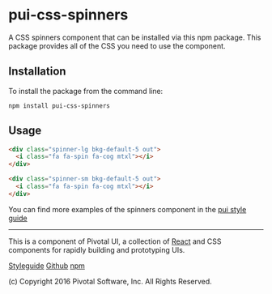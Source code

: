 # pui-css-spinners

A CSS spinners component that can be installed via this npm package.
This package provides all of the CSS you need to use the component.



## Installation

To install the package from the command line:

```
npm install pui-css-spinners
```

## Usage

```html
<div class="spinner-lg bkg-default-5 out">
  <i class="fa fa-spin fa-cog mtxl"></i>
</div>

<div class="spinner-sm bkg-default-5 out">
  <i class="fa fa-spin fa-cog mtxl"></i>
</div>
```

You can find more examples of the spinners component in the [pui style guide](http://styleguide.pivotal.io/)


*****************************************

This is a component of Pivotal UI, a collection of [React](https://facebook.github.io/react/) and CSS components for rapidly building and prototyping UIs.

[Styleguide](http://styleguide.pivotal.io)
[Github](https://github.com/pivotal-cf/pivotal-ui)
[npm](https://www.npmjs.com/browse/keyword/pivotal%20ui%20modularized)

(c) Copyright 2016 Pivotal Software, Inc. All Rights Reserved.
